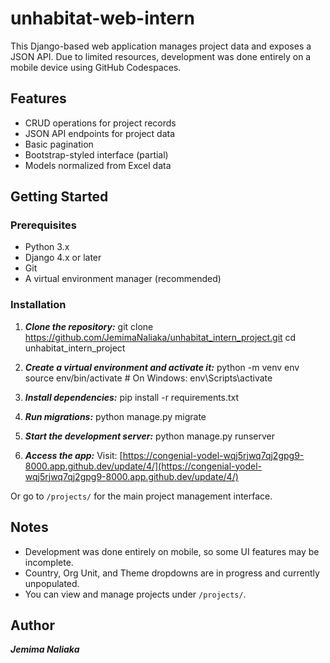 # unhabitat-web-intern

This Django-based web application manages project data and exposes a JSON API. Due to limited resources, development was done entirely on a mobile device using GitHub Codespaces.

## Features

- CRUD operations for project records
- JSON API endpoints for project data
- Basic pagination
- Bootstrap-styled interface (partial)
- Models normalized from Excel data

## Getting Started

### Prerequisites

- Python 3.x
- Django 4.x or later
- Git
- A virtual environment manager (recommended)

### Installation

1. ***Clone the repository:***
git clone https://github.com/JemimaNaliaka/unhabitat_intern_project.git
cd unhabitat_intern_project

2. ***Create a virtual environment and activate it:***
python -m venv env
source env/bin/activate  # On Windows: env\Scripts\activate

3. ***Install dependencies:***
pip install -r requirements.txt

4. ***Run migrations:***
python manage.py migrate

5. ***Start the development server:***
python manage.py runserver

6. ***Access the app:***
Visit:
[https://congenial-yodel-wqj5rjwq7qj2gpg9-8000.app.github.dev/update/4/](https://congenial-yodel-wqj5rjwq7qj2gpg9-8000.app.github.dev/update/4/)

Or go to `/projects/` for the main project management interface.

## Notes

* Development was done entirely on mobile, so some UI features may be incomplete.
* Country, Org Unit, and Theme dropdowns are in progress and currently unpopulated.
* You can view and manage projects under `/projects/`.

## Author

***Jemima Naliaka***